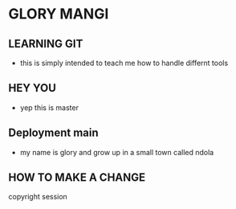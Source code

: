# GLORY MANGI
 
## LEARNING GIT
 - this is simply intended to teach me how to handle differnt tools

## HEY YOU
 - yep this is master
## Deployment main
- my name is glory and grow up in a small town called ndola
## HOW TO MAKE A CHANGE

copyright session